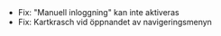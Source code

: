 ##
- Fix: "Manuell inloggning" kan inte aktiveras
- Fix: Kartkrasch vid öppnandet av navigeringsmenyn
